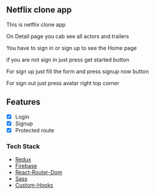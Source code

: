 ## Netflix clone app

This is netflix clone app

On Detail page you cab see all actors and trailers

You have to sign in or sign up to see the Home page

if you are not sign in just press get started button

For sign up just fill the form and press signup now button

For sign out just press avatar right top corner

## Features

- [x] Login
- [x] Signup
- [x] Protected route

### Tech Stack

- [Redux](https://redux.js.org/)
- [Firebase](https://firebase.google.com/)
- [React-Router-Dom](https://reacttraining.com/react-router/web/guides/quick-start)
- [Sass](https://sass-lang.com/)
- [Custom-Hooks](https://reactjs.org/docs/hooks-custom.html)